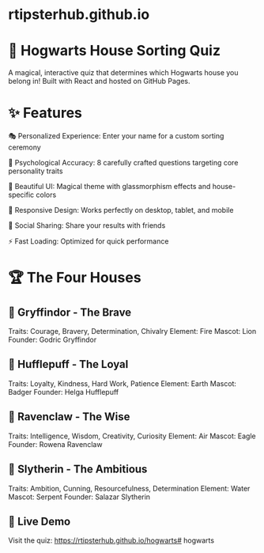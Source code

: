 # rtipsterhub.github.io

# 🏰 Hogwarts House Sorting Quiz
A magical, interactive quiz that determines which Hogwarts house you belong in! Built with React and hosted on GitHub Pages.

# ✨ Features

🎭 Personalized Experience: Enter your name for a custom sorting ceremony

🧠 Psychological Accuracy: 8 carefully crafted questions targeting core personality traits

🎨 Beautiful UI: Magical theme with glassmorphism effects and house-specific colors

📱 Responsive Design: Works perfectly on desktop, tablet, and mobile

🔗 Social Sharing: Share your results with friends

⚡ Fast Loading: Optimized for quick performance

# 🏆 The Four Houses

## 🦁 Gryffindor - The Brave

Traits: Courage, Bravery, Determination, Chivalry
Element: Fire
Mascot: Lion
Founder: Godric Gryffindor

## 🦡 Hufflepuff - The Loyal

Traits: Loyalty, Kindness, Hard Work, Patience
Element: Earth
Mascot: Badger
Founder: Helga Hufflepuff

## 🦅 Ravenclaw - The Wise

Traits: Intelligence, Wisdom, Creativity, Curiosity
Element: Air
Mascot: Eagle
Founder: Rowena Ravenclaw

## 🐍 Slytherin - The Ambitious

Traits: Ambition, Cunning, Resourcefulness, Determination
Element: Water
Mascot: Serpent
Founder: Salazar Slytherin

## 🚀 Live Demo
Visit the quiz: https://rtipsterhub.github.io/hogwarts# hogwarts
